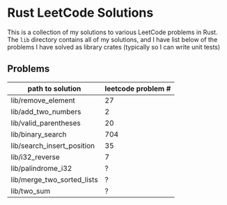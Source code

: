 # Rust LeetCode Solutions

This is a collection of my solutions to various LeetCode problems in Rust. The `lib` directory contains all of my solutions, and I have list below of the problems I have solved as library crates (typically so I can write unit tests)

## Problems


| path to solution      | leetcode problem # |
| ----------- | ----------- |
| lib/remove_element      | 27       |
| lib/add_two_numbers |   2      |
| lib/valid_parentheses |   20      |
| lib/binary_search |   704      |
| lib/search_insert_position |   35      |
| lib/i32_reverse |   7      |
| lib/palindrome_i32 |   ?      |
| lib/merge_two_sorted_lists |   ?      |
| lib/two_sum |   ?      |



